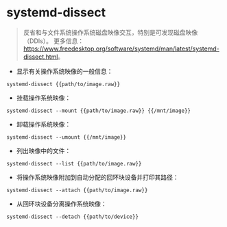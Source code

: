 # systemd-dissect

> 反省和与文件系统操作系统磁盘映像交互，特别是可发现磁盘映像（DDIs）。
> 更多信息：<https://www.freedesktop.org/software/systemd/man/latest/systemd-dissect.html>。

- 显示有关操作系统映像的一般信息：

`systemd-dissect {{path/to/image.raw}}`

- 挂载操作系统映像：

`systemd-dissect --mount {{path/to/image.raw}} {{/mnt/image}}`

- 卸载操作系统映像：

`systemd-dissect --umount {{/mnt/image}}`

- 列出映像中的文件：

`systemd-dissect --list {{path/to/image.raw}}`

- 将操作系统映像附加到自动分配的回环块设备并打印其路径：

`systemd-dissect --attach {{path/to/image.raw}}`

- 从回环块设备分离操作系统映像：

`systemd-dissect --detach {{path/to/device}}`